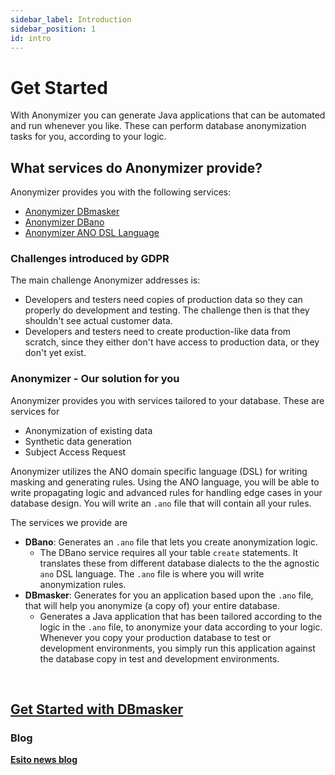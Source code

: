 ```yaml
---
sidebar_label: Introduction
sidebar_position: 1
id: intro
---
```



# Get Started

With Anonymizer you can generate Java applications that can be automated and run whenever you like. These can perform database anonymization tasks for you, according to your logic.

## What services do Anonymizer provide?

Anonymizer provides you with the following services:

- [Anonymizer DBmasker](./services/dbmasker-product.md)
- [Anonymizer DBano](./services/dbano-product.md)
- [Anonymizer ANO DSL Language](#)

### Challenges introduced by GDPR

The main challenge Anonymizer addresses is:

- Developers and testers need copies of production data so they can properly do development and testing. The challenge then is that they shouldn't see actual customer data.
- Developers and testers need to create production-like data from scratch, since they either don't have access to production data, or they don't yet exist.

### Anonymizer - Our solution for you

Anonymizer provides you with services tailored to your database. These are services for

- Anonymization of existing data
- Synthetic data generation
- Subject Access Request

Anonymizer utilizes the ANO domain specific language (DSL) for writing masking and generating rules. Using the ANO language, you will be able to write propagating logic and advanced rules for handling edge cases in your database design. You will write an `.ano` file that will contain all your rules.

The services we provide are

- **DBano**: Generates an `.ano` file that lets you create anonymization logic.
  - The DBano service requires all your table `create` statements. It translates these from different database dialects to the the agnostic `ano` DSL language. The `.ano` file is where you will write anonymization rules.
- **DBmasker**: Generates for you an application based upon the `.ano` file, that will help you anonymize (a copy of) your entire database.
  - Generates a Java application that has been tailored according to the logic in the `.ano` file, to anonymize your data according to your logic. Whenever you copy your production database to test or development environments, you simply run this application against the database copy in test and development environments.


&nbsp;

## [Get Started with DBmasker](./get-started-with-dbmasker/dbmasker-get-started-overview.md)

### Blog

**[Esito news blog](https://www.esito.no/en/news/)**
